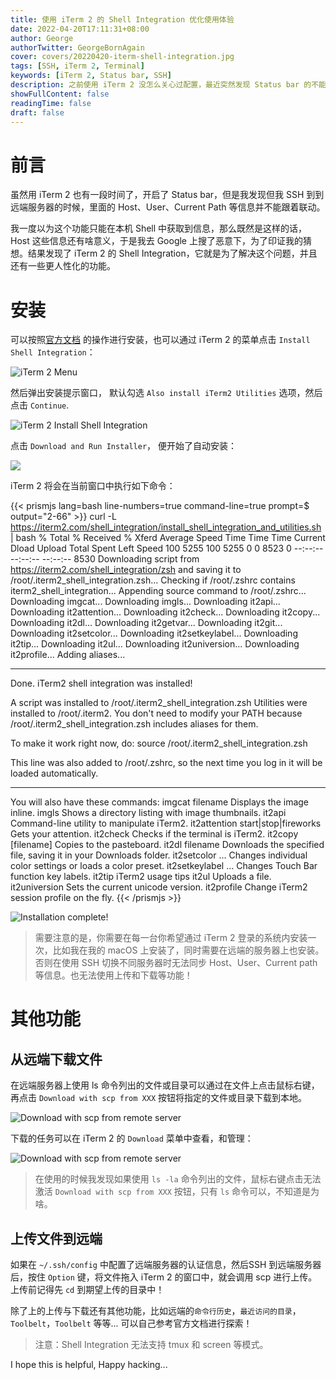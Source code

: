 ```yaml
---
title: 使用 iTerm 2 的 Shell Integration 优化使用体验
date: 2022-04-20T17:11:31+08:00
author: George
authorTwitter: GeorgeBornAgain
cover: covers/20220420-iterm-shell-integration.jpg
tags: [SSH, iTerm 2, Terminal]
keywords: [iTerm 2, Status bar, SSH]
description: 之前使用 iTerm 2 没怎么关心过配置，最近突然发现 Status bar 的不能和 SSH 联动，于是开始了面向搜索引擎学习，如何配置 iTerm 2。
showFullContent: false
readingTime: false
draft: false
---
```


# 前言

虽然用 iTerm 2 也有一段时间了，开启了 Status bar，但是我发现但我 SSH 到到远端服务器的时候，里面的 Host、User、Current Path 等信息并不能跟着联动。

我一度以为这个功能只能在本机 Shell 中获取到信息，那么既然是这样的话，Host 这些信息还有啥意义，于是我去 Google
上搜了恶意下，为了印证我的猜想。结果发现了 iTerm 2 的 Shell
Integration，它就是为了解决这个问题，并且还有一些更人性化的功能。


# 安装

可以按照[官方文档](https://iterm2.com/documentation-shell-integration.html) 的操作进行安装，也可以通过 iTerm 2 的菜单点击 `Install Shell Integration`：

![iTerm 2 Menu](/article/20220420-iterm2-menu.png)

然后弹出安装提示窗口， 默认勾选 `Also install iTerm2 Utilities` 选项，然后点击 `Continue`.

![iTerm 2 Install Shell Integration](/article/20220420-install-shell-integration-step-1.png)

点击 `Download and Run Installer`， 便开始了自动安装：

![](/article/20220420-install-shell-integration-step-2.png)

iTerm 2 将会在当前窗口中执行如下命令：

{{< prismjs lang=bash line-numbers=true command-line=true prompt=$ output="2-66" >}}
curl -L https://iterm2.com/shell_integration/install_shell_integration_and_utilities.sh | bash
  % Total    % Received % Xferd  Average Speed   Time    Time     Time  Current
                                 Dload  Upload   Total   Spent    Left  Speed
100  5255  100  5255    0     0   8523      0 --:--:-- --:--:-- --:--:--  8530
Downloading script from https://iterm2.com/shell_integration/zsh and saving it to /root/.iterm2_shell_integration.zsh...
Checking if /root/.zshrc contains iterm2_shell_integration...
Appending source command to /root/.zshrc...
Downloading imgcat...
Downloading imgls...
Downloading it2api...
Downloading it2attention...
Downloading it2check...
Downloading it2copy...
Downloading it2dl...
Downloading it2getvar...
Downloading it2git...
Downloading it2setcolor...
Downloading it2setkeylabel...
Downloading it2tip...
Downloading it2ul...
Downloading it2universion...
Downloading it2profile...
Adding aliases...

--------------------------------------------------------------------------------

Done.
iTerm2 shell integration was installed!

A script was installed to /root/.iterm2_shell_integration.zsh
Utilities were installed to /root/.iterm2. You don't need to modify your PATH because /root/.iterm2_shell_integration.zsh includes aliases for them.

To make it work right now, do:
  source /root/.iterm2_shell_integration.zsh

This line was also added to /root/.zshrc, so the next time you log in it will be loaded automatically.

--------------------------------------------------------------------------------

You will also have these commands:
imgcat filename
  Displays the image inline.
imgls
  Shows a directory listing with image thumbnails.
it2api
  Command-line utility to manipulate iTerm2.
it2attention start|stop|fireworks
  Gets your attention.
it2check
  Checks if the terminal is iTerm2.
it2copy [filename]
  Copies to the pasteboard.
it2dl filename
  Downloads the specified file, saving it in your Downloads folder.
it2setcolor ...
  Changes individual color settings or loads a color preset.
it2setkeylabel ...
  Changes Touch Bar function key labels.
it2tip
  iTerm2 usage tips
it2ul
  Uploads a file.
it2universion
  Sets the current unicode version.
it2profile
  Change iTerm2 session profile on the fly.
{{< /prismjs >}}

![Installation complete!](/article/20220420-install-shell-integration-step-3.png)

> 需要注意的是，你需要在每一台你希望通过 iTerm 2 登录的系统内安装一次，比如我在我的 macOS 上安装了，同时需要在远端的服务器上也安装。否则在使用 SSH 切换不同服务器时无法同步 Host、User、Current path 等信息。也无法使用上传和下载等功能！

# 其他功能

## 从远端下载文件

在远端服务器上使用 ls 命令列出的文件或目录可以通过在文件上点击鼠标右键，再点击 `Download with scp from XXX` 按钮将指定的文件或目录下载到本地。

![Download with scp from remote server](/article/20220420-download-file-with-scp-from-remote.png)

下载的任务可以在 iTerm 2 的 `Download` 菜单中查看，和管理：

![Download with scp from remote server](/article/20220420-download-history-list.png)

> 在使用的时候我发现如果使用 `ls -la` 命令列出的文件，鼠标右键点击无法激活 `Download with scp from XXX` 按钮，只有 `ls` 命令可以，不知道是为啥。

## 上传文件到远端

 如果在 `~/.ssh/config` 中配置了远端服务器的认证信息，然后SSH 到远端服务器后，按住 `Option` 键，将文件拖入 iTerm 2 的窗口中，就会调用 scp 进行上传。上传前记得先 `cd` 到期望上传的目录中！

除了上的上传与下载还有其他功能，比如远端的`命令行历史`，`最近访问的目录`，`Toolbelt`，`Toolbelt` 等等... 可以自己参考官方文档进行探索！

> 注意：Shell Integration 无法支持 tmux 和 screen 等模式。

I hope this is helpful, Happy hacking...